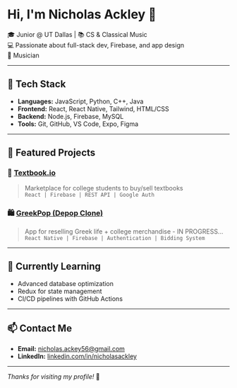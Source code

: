 # Hi, I'm Nicholas Ackley 👋  
🎓 Junior @ UT Dallas | 📚 CS & Classical Music  
💻 Passionate about full-stack dev, Firebase, and app design  
🎵 Musician

---

## 🔧 Tech Stack
- **Languages:** JavaScript, Python, C++, Java 
- **Frontend:** React, React Native, Tailwind, HTML/CSS  
- **Backend:** Node.js, Firebase, MySQL  
- **Tools:** Git, GitHub, VS Code, Expo, Figma

---

## 📂 Featured Projects
### 🎯 [Textbook.io](https://github.com/your-link)
> Marketplace for college students to buy/sell textbooks  
`React | Firebase | REST API | Google Auth`

### 🛍️ [GreekPop (Depop Clone)](https://github.com/your-link)
> App for reselling Greek life + college merchandise - IN PROGRESS...
`React Native | Firebase | Authentication | Bidding System`

---

## 🧠 Currently Learning
- Advanced database optimization
- Redux for state management
- CI/CD pipelines with GitHub Actions

---

## 📫 Contact Me
- **Email:** nicholas.ackey56@gmail.com
- **LinkedIn:** [linkedin.com/in/nicholasackley](https://linkedin.com/in/nicholasackley)

---

_Thanks for visiting my profile!_ 🚀

<!--
**nicholas-ackley/nicholas-ackley** is a ✨ _special_ ✨ repository because its `README.md` (this file) appears on your GitHub profile.

Here are some ideas to get you started:

- 🔭 I’m currently working on ...
- 🌱 I’m currently learning ...
- 👯 I’m looking to collaborate on ...
- 🤔 I’m looking for help with ...
- 💬 Ask me about ...
- 📫 How to reach me: ...
- 😄 Pronouns: ...
- ⚡ Fun fact: ...
-->

